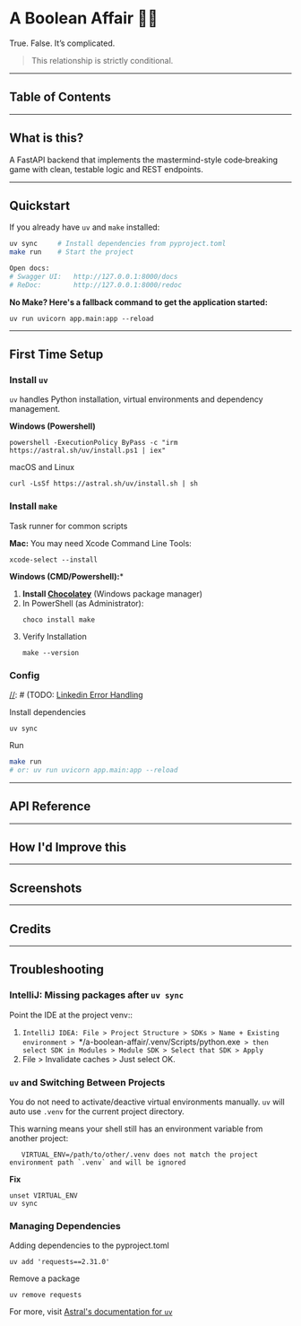 # A Boolean Affair 💃✨
True. False. It’s complicated.

> This relationship is strictly conditional.

---

## Table of Contents


---

## What is this?
A FastAPI backend that implements the mastermind-style code‑breaking game with clean, testable logic and REST endpoints.

---

## Quickstart
If you already have `uv` and `make` installed:

```bash
uv sync     # Install dependencies from pyproject.toml
make run    # Start the project

Open docs:
# Swagger UI:   http://127.0.0.1:8000/docs
# ReDoc:        http://127.0.0.1:8000/redoc
```
**No Make? Here's a fallback command to get the application started:**

    uv run uvicorn app.main:app --reload

---

## First Time Setup

### Install `uv`
`uv` handles Python installation, virtual environments and dependency management.

**Windows (Powershell)**

    powershell -ExecutionPolicy ByPass -c "irm https://astral.sh/uv/install.ps1 | iex"


macOS and Linux

    curl -LsSf https://astral.sh/uv/install.sh | sh

### Install `make`
Task runner for common scripts

**Mac:** 
You may need Xcode Command Line Tools:

    xcode-select --install

**Windows (CMD/Powershell):*** 
1. **Install [Chocolatey](https://chocolatey.org/install#:~:text=Install%20Chocolatey%20for%20Individual%20Use%3A)** (Windows package manager)
2. In PowerShell (as Administrator):
    ```
    choco install make
    ```
3. Verify Installation
    ```
    make --version
    ```

### Config

[//]: # (TODO: env variables?) 

[//]: # (TODO: [Linkedin Error Handling](https://learn.microsoft.com/en-us/linkedin/shared/api-guide/concepts/error-handling)

Install dependencies

    uv sync

Run
```bash
make run
# or: uv run uvicorn app.main:app --reload
```

---

## API Reference

---

## How I'd Improve this

---

## Screenshots

---

## Credits

---

## Troubleshooting

### IntelliJ: Missing packages after `uv sync`
Point the IDE at the project venv::
1. `IntelliJ IDEA: File > Project Structure > SDKs > Name + Existing environment > `*/a-boolean-affair/.venv/Scripts/python.exe` > then select SDK in Modules > Module SDK > Select that SDK > Apply`
2. File > Invalidate caches > Just select OK.

### `uv` and Switching Between Projects
You do not need to activate/deactive virtual environments manually.
`uv` will auto use `.venv` for the current project directory.

This warning means your shell still has an environment variable from another project:
```
   VIRTUAL_ENV=/path/to/other/.venv does not match the project environment path `.venv` and will be ignored
```

**Fix**

```
unset VIRTUAL_ENV
uv sync
```

### Managing Dependencies
Adding dependencies to the pyproject.toml

    uv add 'requests==2.31.0'

Remove a package

    uv remove requests

For more, visit [Astral's documentation for `uv`](https://docs.astral.sh/uv/guides/projects/#creating-a-new-project)
